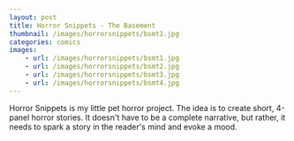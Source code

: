 ```yaml
---
layout: post
title: Horror Snippets - The Basement
thumbnail: /images/horrorsnippets/bsmt1.jpg
categories: comics
images:
    - url: /images/horrorsnippets/bsmt1.jpg
    - url: /images/horrorsnippets/bsmt2.jpg
    - url: /images/horrorsnippets/bsmt3.jpg
    - url: /images/horrorsnippets/bsmt4.jpg
---
```


Horror Snippets is my little pet horror project. The idea is to create short, 4-panel horror stories. It doesn't have to be a complete narrative, but rather, it needs to spark a story in the reader's mind and evoke a mood.
